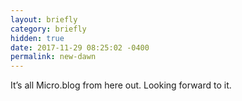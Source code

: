 ```yaml
---
layout: briefly
category: briefly
hidden: true
date: 2017-11-29 08:25:02 -0400
permalink: new-dawn
---
```


It’s all Micro.blog from here out. Looking forward to it. 